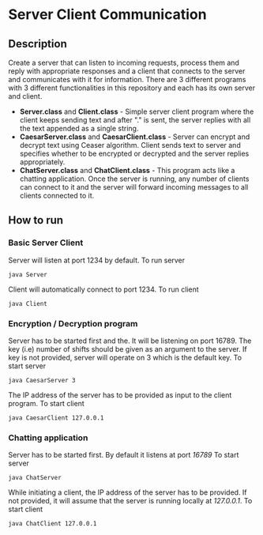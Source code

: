 # Server Client Communication

## Description

Create a server that can listen to incoming requests, process them and reply with appropriate responses and a client that connects to the server and communicates with it for information. There are 3 different programs with 3 different functionalities in this repository and each has its own server and client.

* **Server.class** and **Client.class** - Simple server client program where the client keeps sending text and after "." is sent, the server replies with all the text appended as a single string.
* **CaesarServer.class** and **CaesarClient.class** - Server can encrypt and decrypt text using Ceaser algorithm. Client sends text to server and specifies whether to be encrypted or decrypted and the server replies appropriately.
* **ChatServer.class** and **ChatClient.class** - This program acts like a chatting application. Once the server is running, any number of clients can connect to it and the server will forward incoming messages to all clients connected to it.

## How to run

### Basic Server Client

Server will listen at port 1234 by default. To run server

`java Server`

Client will automatically connect to port 1234. To run client

`java Client`

### Encryption / Decryption program

Server has to be started first and the. It will be listening on port 16789. The key (i.e) number of shifts should be given as an argument to the server. If key is not provided, server will operate on 3 which is the default key. To start server

`java CaesarServer 3`

The IP address of the server has to be provided as input to the client program. To start client

`java CaesarClient 127.0.0.1`

### Chatting application

Server has to be started first. By default it listens at port _16789_ To start server

`java ChatServer`

While initiating a client, the IP address of the server has to be provided. If not provided, it will assume that the server is running locally at _127.0.0.1_. To start client

`java ChatClient 127.0.0.1`
